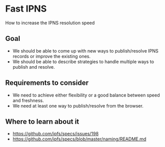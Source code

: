 # Fast IPNS

How to increase the IPNS resolution speed

## Goal

- We should be able to come up with new ways to publish/resolve IPNS records or improve the existing ones. 
- We should be able to describe strategies to handle multiple ways to publish and resolve.

## Requirements to consider

- We need to achieve either flexibility or a good balance between speed and freshness.
- We need at least one way to publish/resolve from the browser.

## Where to learn about it

- https://github.com/ipfs/specs/issues/198
- https://github.com/ipfs/specs/blob/master/naming/README.md
